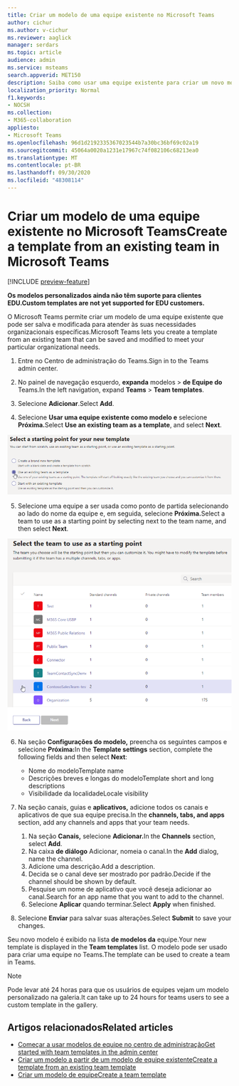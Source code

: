 ```yaml
---
title: Criar um modelo de uma equipe existente no Microsoft Teams
author: cichur
ms.author: v-cichur
ms.reviewer: aaglick
manager: serdars
ms.topic: article
audience: admin
ms.service: msteams
search.appverid: MET150
description: Saiba como usar uma equipe existente para criar um novo modelo no Microsoft Teams.
localization_priority: Normal
f1.keywords:
- NOCSH
ms.collection:
- M365-collaboration
appliesto:
- Microsoft Teams
ms.openlocfilehash: 96d1d2192335367023544b7a30bc36bf69c02a19
ms.sourcegitcommit: 45064a0020a1231e17967c74f082106c68213ea0
ms.translationtype: MT
ms.contentlocale: pt-BR
ms.lasthandoff: 09/30/2020
ms.locfileid: "48308114"
---
```

# <a name="create-a-template-from-an-existing-team-in-microsoft-teams"></a><span data-ttu-id="51fb7-103">Criar um modelo de uma equipe existente no Microsoft Teams</span><span class="sxs-lookup"><span data-stu-id="51fb7-103">Create a template from an existing team in Microsoft Teams</span></span>

[!INCLUDE [preview-feature](includes/preview-feature.md)]

<span data-ttu-id="51fb7-104">**Os modelos personalizados ainda não têm suporte para clientes EDU.**</span><span class="sxs-lookup"><span data-stu-id="51fb7-104">**Custom templates are not yet supported for EDU customers.**</span></span>

<span data-ttu-id="51fb7-105">O Microsoft Teams permite criar um modelo de uma equipe existente que pode ser salva e modificada para atender às suas necessidades organizacionais específicas.</span><span class="sxs-lookup"><span data-stu-id="51fb7-105">Microsoft Teams lets you create a template from an existing team that can be saved and modified to meet your particular organizational needs.</span></span>

1. <span data-ttu-id="51fb7-106">Entre no Centro de administração do Teams.</span><span class="sxs-lookup"><span data-stu-id="51fb7-106">Sign in to the Teams admin center.</span></span>

2. <span data-ttu-id="51fb7-107">No painel de navegação esquerdo, **expanda** modelos  >  **de Equipe do** Teams.</span><span class="sxs-lookup"><span data-stu-id="51fb7-107">In the left navigation, expand **Teams** > **Team templates**.</span></span>

3. <span data-ttu-id="51fb7-108">Selecione **Adicionar**.</span><span class="sxs-lookup"><span data-stu-id="51fb7-108">Select **Add**.</span></span>

4. <span data-ttu-id="51fb7-109">Selecione **Usar uma equipe existente como modelo e** selecione **Próxima.**</span><span class="sxs-lookup"><span data-stu-id="51fb7-109">Select **Use an existing team as a template**, and select **Next**.</span></span>

 ![Uma imagem da tela inicial dos modelos de equipe com o uso de uma equipe existente como modelo realçada.](media/team-existing-team-as-template.png)

5. <span data-ttu-id="51fb7-111">Selecione uma equipe a ser usada como ponto de partida selecionando ao lado do nome da equipe e, em seguida, selecione **Próxima.**</span><span class="sxs-lookup"><span data-stu-id="51fb7-111">Select a team to use as a starting point by selecting next to the team name, and then select **Next**.</span></span>

![Uma imagem da lista de equipes com uma equipe realçada.](media/team-existing-team-selection.png)

6. <span data-ttu-id="51fb7-113">Na seção **Configurações do modelo,** preencha os seguintes campos e selecione **Próxima:**</span><span class="sxs-lookup"><span data-stu-id="51fb7-113">In the **Template settings** section, complete the following fields and then select **Next**:</span></span>
    - <span data-ttu-id="51fb7-114">Nome do modelo</span><span class="sxs-lookup"><span data-stu-id="51fb7-114">Template name</span></span>
    - <span data-ttu-id="51fb7-115">Descrições breves e longas do modelo</span><span class="sxs-lookup"><span data-stu-id="51fb7-115">Template short and long descriptions</span></span>
    - <span data-ttu-id="51fb7-116">Visibilidade da localidade</span><span class="sxs-lookup"><span data-stu-id="51fb7-116">Locale visibility</span></span>  
  
7. <span data-ttu-id="51fb7-117">Na seção canais, guias e **aplicativos,** adicione todos os canais e aplicativos de que sua equipe precisa.</span><span class="sxs-lookup"><span data-stu-id="51fb7-117">In the **channels, tabs, and apps** section, add any channels and apps that your team needs.</span></span>

    1. <span data-ttu-id="51fb7-118">Na seção **Canais,** selecione **Adicionar.**</span><span class="sxs-lookup"><span data-stu-id="51fb7-118">In the **Channels** section, select **Add**.</span></span>
    2. <span data-ttu-id="51fb7-119">Na caixa **de diálogo** Adicionar, nomeia o canal.</span><span class="sxs-lookup"><span data-stu-id="51fb7-119">In the **Add** dialog, name the channel.</span></span>
    3. <span data-ttu-id="51fb7-120">Adicione uma descrição.</span><span class="sxs-lookup"><span data-stu-id="51fb7-120">Add a description.</span></span>
    4. <span data-ttu-id="51fb7-121">Decida se o canal deve ser mostrado por padrão.</span><span class="sxs-lookup"><span data-stu-id="51fb7-121">Decide if the channel should be shown by default.</span></span>
    5. <span data-ttu-id="51fb7-122">Pesquise um nome de aplicativo que você deseja adicionar ao canal.</span><span class="sxs-lookup"><span data-stu-id="51fb7-122">Search for an app name that you want to add to the channel.</span></span>
    6. <span data-ttu-id="51fb7-123">Selecione **Aplicar** quando terminar.</span><span class="sxs-lookup"><span data-stu-id="51fb7-123">Select **Apply** when finished.</span></span>

8. <span data-ttu-id="51fb7-124">Selecione **Enviar** para salvar suas alterações.</span><span class="sxs-lookup"><span data-stu-id="51fb7-124">Select **Submit** to save your changes.</span></span>

<span data-ttu-id="51fb7-125">Seu novo modelo é exibido na lista **de modelos da** equipe.</span><span class="sxs-lookup"><span data-stu-id="51fb7-125">Your new template is displayed in the **Team templates** list.</span></span> <span data-ttu-id="51fb7-126">O modelo pode ser usado para criar uma equipe no Teams.</span><span class="sxs-lookup"><span data-stu-id="51fb7-126">The template can be used to create a team in Teams.</span></span>

> [!Note]
> <span data-ttu-id="51fb7-127">Pode levar até 24 horas para que os usuários de equipes vejam um modelo personalizado na galeria.</span><span class="sxs-lookup"><span data-stu-id="51fb7-127">It can take up to 24 hours for teams users to see a custom template in the gallery.</span></span>

## <a name="related-articles"></a><span data-ttu-id="51fb7-128">Artigos relacionados</span><span class="sxs-lookup"><span data-stu-id="51fb7-128">Related articles</span></span>

- [<span data-ttu-id="51fb7-129">Começar a usar modelos de equipe no centro de administração</span><span class="sxs-lookup"><span data-stu-id="51fb7-129">Get started with team templates in the admin center</span></span>](get-started-with-teams-templates-in-the-admin-console.md)
- [<span data-ttu-id="51fb7-130">Criar um modelo a partir de um modelo de equipe existente</span><span class="sxs-lookup"><span data-stu-id="51fb7-130">Create a template from an existing team template</span></span>](create-template-from-existing-template.md)
- [<span data-ttu-id="51fb7-131">Criar um modelo de equipe</span><span class="sxs-lookup"><span data-stu-id="51fb7-131">Create a team template</span></span>](create-a-team-template.md)
